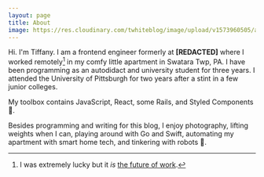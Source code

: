 ```yaml
---
layout: page
title: About
image: https://res.cloudinary.com/twhiteblog/image/upload/v1573960505/authorimage_cxgyau.jpg
---
```


Hi. I'm Tiffany. I am a frontend engineer formerly at **[REDACTED]** where I worked remotely[^1] in my comfy little apartment in Swatara Twp, PA. I have been programming as an autodidact and university student for three years. I attended the University of Pittsburgh for two years after a stint in a few junior colleges.

My toolbox contains JavaScript, React, some Rails, and Styled Components 💅.

Besides programming and writing for this blog, I enjoy photography, lifting weights when I can, playing around with Go and Swift, automating my apartment with smart home tech, and tinkering with robots 🤖.

[^1]: I was extremely lucky but it *is* [the future of work](https://basecamp.com/books/remote).

